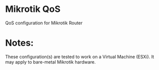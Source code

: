 # Mikrotik QoS
QoS configuration for Mikrotik Router

# Notes:
These configuration(s) are tested to work on a Virtual Machine (ESXi). It may apply to bare-metal Mikrotik hardware.
